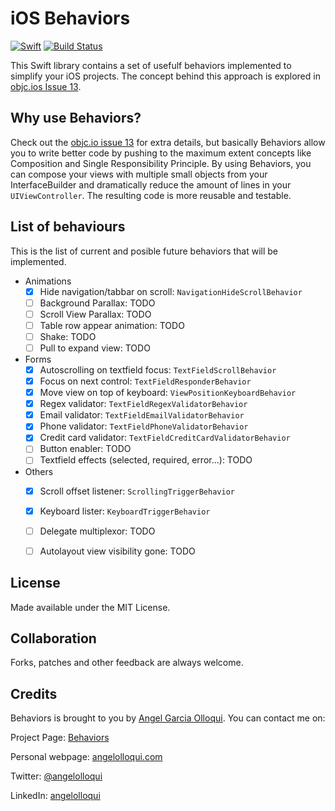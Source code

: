 iOS Behaviors 
======
[![Swift](https://img.shields.io/badge/swift-3-green.svg?style=flat)](https://developer.apple.com/swift/)
[![Build Status](https://travis-ci.org/angelolloqui/Behaviors.svg?branch=develop)](https://travis-ci.org/angelolloqui/Behaviors.svg?branch=develop)


This Swift library contains a set of usefulf behaviors implemented to simplify your iOS projects. The concept behind this approach is explored in [objc.ios Issue 13](http://www.objc.io/issue-13/behaviors.html).


Why use Behaviors?
---------------

Check out the [objc.io issue 13](http://www.objc.io/issue-13/behaviors.html) for extra details, but basically Behaviors allow you to write better code by pushing to the maximum extent concepts like Composition and Single Responsibility Principle. By using Behaviors, you can compose your views with multiple small objects from your InterfaceBuilder and dramatically reduce the amount of lines in your `UIViewController`. 
The resulting code is more reusable and testable.


List of behaviours
---------------

This is the list of current and posible future behaviors that will be implemented.

- Animations
	- [x] Hide navigation/tabbar on scroll: `NavigationHideScrollBehavior`
	- [ ] Background Parallax: TODO
	- [ ] Scroll View Parallax: TODO
	- [ ] Table row appear animation: TODO
	- [ ] Shake: TODO
 	- [ ] Pull to expand view: TODO	
	
- Forms
	- [x] Autoscrolling on textfield focus: `TextFieldScrollBehavior`
	- [x] Focus on next control: `TextFieldResponderBehavior`
	- [x] Move view on top of keyboard: `ViewPositionKeyboardBehavior`
	- [x] Regex validator: `TextFieldRegexValidatorBehavior`
	- [x] Email validator: `TextFieldEmailValidatorBehavior`
	- [x] Phone validator: `TextFieldPhoneValidatorBehavior`
	- [x] Credit card validator: `TextFieldCreditCardValidatorBehavior`
	- [ ] Button enabler: TODO
	- [ ] Textfield effects (selected, required, error...): TODO

- Others
	- [x] Scroll offset listener: `ScrollingTriggerBehavior`
	- [x] Keyboard lister: `KeyboardTriggerBehavior`
	- [ ] Delegate multiplexor: TODO
	- [ ] Autolayout view visibility gone: TODO
	
	

License
-------

Made available under the MIT License.


Collaboration
-------------

Forks, patches and other feedback are always welcome.


Credits
-------

Behaviors is brought to you by [Angel Garcia Olloqui](http://angelolloqui.com). You can contact me on:

Project Page: [Behaviors](https://github.com/angelolloqui/Behaviors)

Personal webpage: [angelolloqui.com](http://angelolloqui.com)

Twitter: [@angelolloqui](http://twitter.com/angelolloqui)

LinkedIn: [angelolloqui](http://www.linkedin.com/in/angelolloqui)


